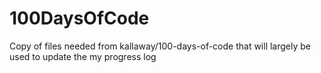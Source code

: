 # 100DaysOfCode
Copy of files needed from kallaway/100-days-of-code that will largely be used to update the my progress log 
